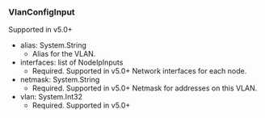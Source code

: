 ### VlanConfigInput
Supported in v5.0+

- alias: System.String
  - Alias for the VLAN.
- interfaces: list of NodeIpInputs
  - Required. Supported in v5.0+
      Network interfaces for each node.
- netmask: System.String
  - Required. Supported in v5.0+
      Netmask for addresses on this VLAN.
- vlan: System.Int32
  - Required. Supported in v5.0+

